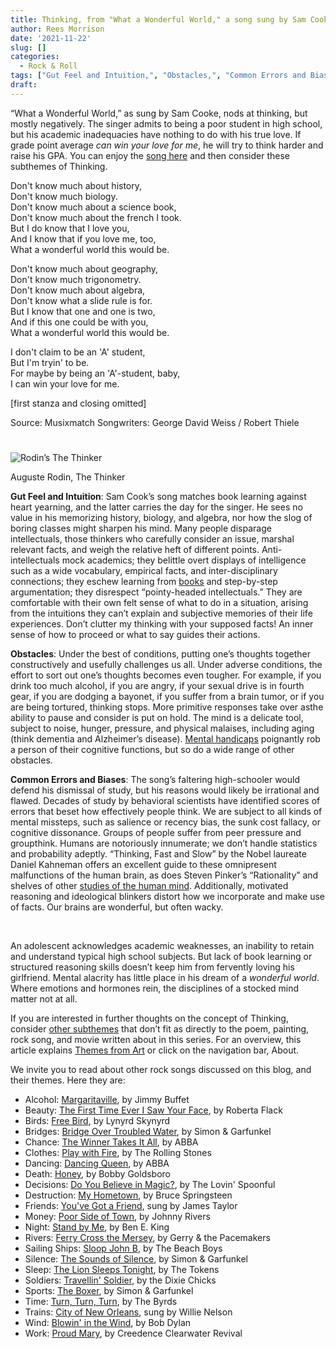 ```yaml
---
title: Thinking, from "What a Wonderful World," a song sung by Sam Cooke
author: Rees Morrison
date: '2021-11-22'
slug: []
categories:
  - Rock & Roll
tags: ["Gut Feel and Intuition,", "Obstacles,", "Common Errors and Biases",]
draft:
---
```


“What a Wonderful World,” as sung by Sam Cooke, nods at thinking, but mostly negatively.  The singer admits to being a poor student in high school, but his academic inadequacies have nothing to do with his true love.  If grade point average *can win your love for me*, he will try to think harder and raise his GPA.  You can enjoy the [song here](https://www.youtube.com/watch?v=R4GLAKEjU4w) and then consider these subthemes of Thinking.

<!--more-->

Don't know much about history,  
Don't know much biology.  
Don't know much about a science book,  
Don't know much about the french I took.  
But I do know that I love you,  
And I know that if you love me, too,  
What a wonderful world this would be.

Don't know much about geography,  
Don't know much trigonometry.  
Don't know much about algebra,  
Don't know what a slide rule is for.  
But I know that one and one is two,  
And if this one could be with you,  
What a wonderful world this would be.  

I don't claim to be an 'A' student,  
But I'm tryin' to be.  
For maybe by being an 'A'-student, baby,  
I can win your love for me.

[first stanza and closing omitted]

Source: Musixmatch
Songwriters: George David Weiss / Robert Thiele

# <poem lyric end>

![Rodin’s The Thinker](/media/ThinkingRodin.jpg)

Auguste Rodin, The Thinker

**Gut Feel and Intuition**:  Sam Cook’s song matches book learning against heart yearning, and the latter carries the day for the singer.  He sees no value in his memorizing history, biology, and algebra, nor how the slog of boring classes might sharpen his mind.  Many people disparage intellectuals, those thinkers who carefully consider an issue, marshal relevant facts, and weigh the relative heft of different points.  Anti-intellectuals mock academics; they belittle overt displays of intelligence such as a wide vocabulary, empirical facts, and inter-disciplinary connections; they eschew learning from [books](interior) and step-by-step argumentation; they disrespect “pointy-headed intellectuals.”  They are comfortable with their own felt sense of what to do in a situation, arising from the intuitions they can’t explain and subjective memories of their life experiences.  Don’t clutter my thinking with your supposed facts!  An inner sense of how to proceed or what to say guides their actions.  

**Obstacles**:  Under the best of conditions, putting one’s thoughts together constructively and usefully challenges us all.  Under adverse conditions, the effort to sort out one’s thoughts becomes even tougher.  For example, if you drink too much alcohol, if you are angry, if your sexual drive is in fourth gear, if you are dodging a bayonet, if you suffer from a brain tumor, or if you are being tortured, thinking stops.  More primitive responses take over asthe ability to pause and consider is put on hold.  The mind is a delicate tool, subject to noise, hunger, pressure, and physical malaises, including aging (think dementia and Alzheimer’s disease).  [Mental handicaps](https://themesfromart.com/post/2021-11-22-thinking-from-a-beautiful-mind-a-movie-starring-russell-crowe/thinkingmind/) poignantly rob a person of their cognitive functions, but so do a wide range of other obstacles.

**Common Errors and Biases**:  The song’s faltering high-schooler would defend his dismissal of study, but his reasons would likely be irrational and flawed.  Decades of study by behavioral scientists have identified scores of errors that beset how effectively people think.  We are subject to all kinds of mental missteps, such as salience or recency bias, the sunk cost fallacy, or cognitive dissonance.  Groups of people suffer from peer pressure and groupthink.  Humans are notoriously innumerate; we don’t handle statistics and probability adeptly.  “Thinking, Fast and Slow” by the Nobel laureate Daniel Kahneman offers an excellent guide to these omnipresent malfunctions of the human brain, as does Steven Pinker’s “Rationality” and shelves of other [studies of the human mind](raven).  Additionally, motivated reasoning and ideological blinkers distort how we incorporate and make use of facts.  Our brains are wonderful, but often wacky.

&nbsp;

An adolescent acknowledges academic weaknesses, an inability to retain and understand typical high school subjects.  But lack of book learning or structured reasoning skills doesn’t keep him from fervently loving his girlfriend.  Mental alacrity has little place in his dream of a *wonderful world*.  Where emotions and hormones rein, the disciplines of a stocked mind matter not at all.


If you are interested in further thoughts on the concept of Thinking, consider [other subthemes](https://themesfromart.com/post/2021-11-22-thinking-additional-subthemes/thinkingaddl/) that don’t fit as directly to the poem, painting, rock song, and movie written about in this series.  For an overview, this article explains [Themes from Art](http://bit.ly/3sRXopI) or click on the navigation bar, About.

We invite you to read about other rock songs discussed on this blog, and their themes.  Here they are: 

* Alcohol: [Margaritaville](https://themesfromart.com/post/2021-02-01-alcohol-margaritaville-buffet/alcoholmargarita/), by Jimmy Buffet
* Beauty: [The First Time Ever I Saw Your Face](https://themesfromart.com/post/2021-04-21-beautyflack/beautyflack/), by Roberta Flack
* Birds: [Free Bird]( https://themesfromart.com/post/2021-06-07-birds-free-bird-a-song-by-lynyrd-skynyrd/birdsfreebird/), by Lynyrd Skynyrd
* Bridges: [Bridge Over Troubled Water](https://themesfromart.com/post/2021-07-26-bridges-from-bridge-over-troubled-waters-a-song-by-simon-garfunkel/bridgestroubled/), by Simon & Garfunkel
* Chance: [The Winner Takes It All](https://themesfromart.com/post/2021-03-14-chancechurch/chancechurch/), by ABBA
* Clothes: [Play with Fire](https://themesfromart.com/post/2021-08-30-clothes-from-play-with-fire-a-song-by-the-rolling-stones/clothesfire/), by The Rolling Stones
* Dancing: [Dancing Queen](https://themesfromart.com/post/2021-09-10-dancing-from-dancing-queen-a-song-by-abba/dancingabba/), by ABBA
* Death: [Honey](https://themesfromart.com/post/2021-05-03-death-from-honey-sung-by-bobby-goldsboro/deathhoney/), by Bobby Goldsboro
* Decisions: [Do You Believe in Magic?](https://themesfromart.com/post/2021-02-08-decisions-from-do-you-believe-in-magic-a-song-by-the-lovin-spoonful/decisionsmagicspoonful/), by The Lovin' Spoonful
* Destruction:	[My Hometown](https://themesfromart.com/post/2021-02-18-destruction-from-my-hometown-a-rock-ballad-by-bruce-springsteen/destructhometown/), by Bruce Springsteen
* Friends: [You've Got a Friend](https://themesfromart.com/post/2021-06-20-friends-you-ve-got-a-friend-a-song-by-carol-king-sung-by-james-taylor/friendstaylor/), sung by James Taylor
* Money: [Poor Side of Town](https://themesfromart.com/post/2021-10-15-money-from-poor-side-of-town-a-song-by-johnny-rivers/moneypoor/), by Johnny Rivers
* Night: [Stand by Me](https://themesfromart.com/post/2021-11-05-night-from-stand-by-me-a-song-sung-by-ben-e-king/nightstand/), by Ben E. King
* Rivers: [Ferry Cross the Mersey](https://themesfromart.com/post/2021-10-02-rivers-from-ferry-cross-the-mersey-a-song-by-gerry-the-pacemakers/riversferry/), by Gerry & the Pacemakers
* Sailing Ships: [Sloop John B](https://themesfromart.com/post/2021-06-27-sailingships-from-sloop-john-b-a-rock-song-by-the-beach-boys/sailingshipsjohnb/), by The Beach Boys
* Silence: [The Sounds of Silence](https://themesfromart.com/post/2021-04-08-silencesounds/silencesounds/), by Simon & Garfunkel
* Sleep: [The Lion Sleeps Tonight](https://themesfromart.com/post/2021-09-22-sleep-from-the-lion-sleeps-tonight-a-song-by-the-tokens/sleeplion/), by The Tokens
* Soldiers: [Travellin' Soldier](https://themesfromart.com/post/2021-08-02-soldiers-from-travellin-soldier-a-song-by-the-chicks/soldierschicks/), by the Dixie Chicks
* Sports: [The Boxer](https://themesfromart.com/post/2021-07-12-sports-from-the-boxer-a-song-by-simon-garfunkel/sportsboxer/), by Simon & Garfunkel
* Time:	[Turn, Turn, Turn](https://themesfromart.com/post/2021-03-08-time-from-turn-turn-turn-by-the-byrds/timeturnturn/), by The Byrds
* Trains: [City of New Orleans](https://themesfromart.com/post/2021-05-10-trainsorleans/trainsorleans/), sung by Willie Nelson
* Wind: [Blowin' in the Wind](https://themesfromart.com/post/2021-08-12-wind-from-blowin-in-the-wind-a-song-by-bob-dylan/windblowin/), by Bob Dylan
* Work:	 [Proud Mary](https://themesfromart.com/post/2021-02-26-workproud/workproud/), by Creedence Clearwater Revival


